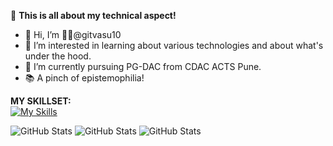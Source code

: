 :rocket: **This is all about my technical aspect!**

- 👋 Hi, I’m  👨‍💻@gitvasu10
- 👀 I’m interested in learning about various technologies and about what's under the hood.
- 🌱 I’m currently pursuing PG-DAC from CDAC ACTS Pune.
- 📚 A pinch of epistemophilia!

**MY SKILLSET:**  
  [![My Skills](https://skillicons.dev/icons?i=java,c,cpp,cs,py,anaconda,spring,selenium,dotnet,eclipse,vscode,idea,pycharm,html,mysql,mongodb,redis,ubuntu,linux,bash,git,github,docker,vim&theme=light&perline=11)](https://skillicons.dev)
  <!--
  %20 - To add space in between the icon in the links
  -->
![GitHub Stats](https://github-readme-stats.vercel.app/api?username=gitvasu10&theme=synthwave&show_icons=true&hide_border=true&count_private=true)
![GitHub Stats](https://github-readme-streak-stats.herokuapp.com/?user=gitvasu10&theme=tokyonight&hide_border=true)
![GitHub Stats](https://github-readme-stats.vercel.app/api/top-langs/?username=gitvasu10&theme=merko&show_icons=true&hide_border=true&layout=compact)

  



<!---
gitvasu10/gitvasu10 is a ✨ special ✨ repository because its `README.md` (this file) appears on your GitHub profile.
You can click the Preview link to take a look at your changes.
--->
